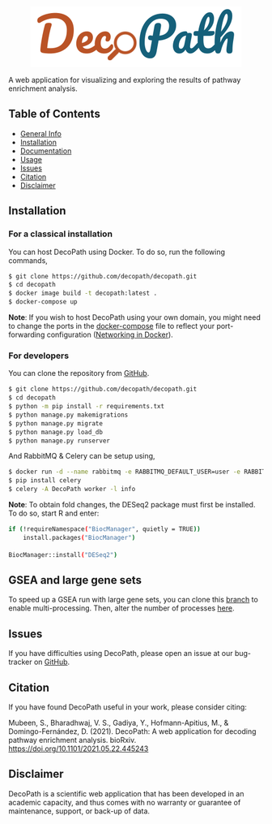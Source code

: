 <p align="center">
  <img src="viewer/static/img/decopath_logo.png">
</p>

A web application for visualizing and exploring the results of pathway enrichment analysis.

## Table of Contents

* [General Info](#general-info)
* [Installation](#installation)
* [Documentation](#documentation)
* [Usage](#usage)
* [Issues](#issues)
* [Citation](#citation)
* [Disclaimer](#disclaimer)

## Installation

### For a classical installation

You can host DecoPath using Docker. To do so, run the following commands,

```bash
$ git clone https://github.com/decopath/decopath.git
$ cd decopath
$ docker image build -t decopath:latest .
$ docker-compose up
```

**Note**: If you wish to host DecoPath using your own domain, you might need to change the ports in
the [docker-compose](./docker-compose.yaml)
file to reflect your port-forwarding configuration ([Networking in Docker](https://docs.docker.com/compose/networking/)).

### For developers

You can clone the repository from [GitHub](https://github.com/decopath/decopath).

```bash
$ git clone https://github.com/decopath/decopath.git
$ cd decopath
$ python -m pip install -r requirements.txt
$ python manage.py makemigrations
$ python manage.py migrate
$ python manage.py load_db
$ python manage.py runserver
```

And RabbitMQ & Celery can be setup using,

```bash
$ docker run -d --name rabbitmq -e RABBITMQ_DEFAULT_USER=user -e RABBITMQ_DEFAULT_PASS=password -e RABBITMQ_DEFAULT_VHOST=vhost -p 8080:15672 -p 5672:5672 rabbitmq:management
$ pip install celery
$ celery -A DecoPath worker -l info
```

**Note**: To obtain fold changes, the DESeq2 package must first be installed. To do so, start R and enter:

```bash
if (!requireNamespace("BiocManager", quietly = TRUE))
    install.packages("BiocManager")

BiocManager::install("DESeq2")
```

## GSEA and large gene sets

To speed up a GSEA run with large gene sets, you can clone this
[branch](https://github.com/DecoPath/DecoPath/tree/increase_processes) to enable multi-processing. Then, alter the
number of processes [here](https://github.com/DecoPath/DecoPath/blob/increase_processes/viewer/src/gsea.py).

## Issues

If you have difficulties using DecoPath, please open an issue at our bug-tracker
on [GitHub](https://github.com/DecoPath/DecoPath/issues/new).

## Citation

If you have found DecoPath useful in your work, please consider citing:

Mubeen, S., Bharadhwaj, V. S., Gadiya, Y., Hofmann-Apitius, M., & Domingo-Fernández, D. (2021). DecoPath: A web
application for decoding pathway enrichment analysis. bioRxiv. https://doi.org/10.1101/2021.05.22.445243



## Disclaimer

DecoPath is a scientific web application that has been developed in an academic capacity, and thus comes with no
warranty or guarantee of maintenance, support, or back-up of data.
